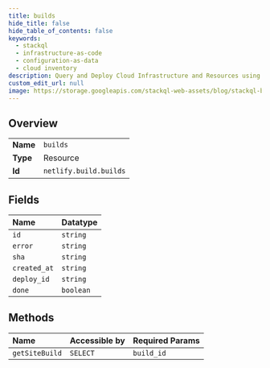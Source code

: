 ```yaml
---
title: builds
hide_title: false
hide_table_of_contents: false
keywords:
  - stackql
  - infrastructure-as-code
  - configuration-as-data
  - cloud inventory
description: Query and Deploy Cloud Infrastructure and Resources using SQL
custom_edit_url: null
image: https://storage.googleapis.com/stackql-web-assets/blog/stackql-blog-post-featured-image.png
---
```

  
    

## Overview
<table><tbody>
<tr><td><b>Name</b></td><td><code>builds</code></td></tr>
<tr><td><b>Type</b></td><td>Resource</td></tr>
<tr><td><b>Id</b></td><td><code>netlify.build.builds</code></td></tr>
</tbody></table>

## Fields
| Name | Datatype |
|:-----|:---------|
| `id` | `string` |
| `error` | `string` |
| `sha` | `string` |
| `created_at` | `string` |
| `deploy_id` | `string` |
| `done` | `boolean` |
## Methods
| Name | Accessible by | Required Params |
|:-----|:--------------|:----------------|
| `getSiteBuild` | `SELECT` | `build_id` |
